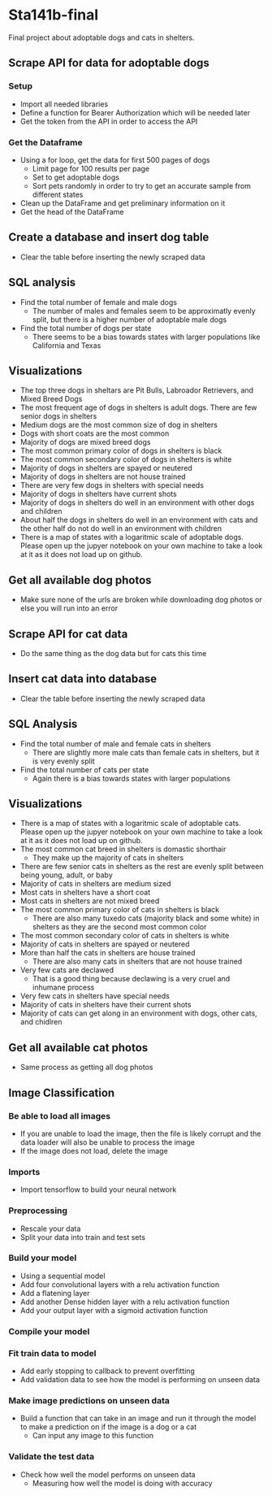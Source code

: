 # Sta141b-final
Final project about adoptable dogs and cats in shelters.

## Scrape API for data for adoptable dogs

### Setup
- Import all needed libraries
- Define a function for Bearer Authorization which will be needed later
- Get the token from the API in order to access the API

### Get the Dataframe
- Using a for loop, get the data for first 500 pages of dogs
    + Limit page for 100 results per page
    + Set to get adoptable dogs
    + Sort pets randomly in order to try to get an accurate sample from different states
- Clean up the DataFrame and get preliminary information on it
- Get the head of the DataFrame

## Create a database and insert dog table
- Clear the table before inserting the newly scraped data

## SQL analysis
- Find the total number of female and male dogs
    + The number of males and females seem to be approximatly evenly split, but there is a higher number of adoptable male dogs
- Find the total number of dogs per state
    + There seems to be a bias towards states with larger populations like California and Texas

## Visualizations
- The top three dogs in sheltars are Pit Bulls, Labroador Retrievers, and Mixed Breed Dogs
- The most frequent age of dogs in shelters is adult dogs. There are few senior dogs in shelters
- Medium dogs are the most common size of dog in shelters
- Dogs with short coats are the most common
- Majority of dogs are mixed breed dogs
- The most common primary color of dogs in shelters is black
- The most common secondary color of dogs in shelters is white
- Majority of dogs in shelters are spayed or neutered
- Majority of dogs in shelters are not house trained
- There are very few dogs in shelters with special needs
- Majority of dogs in shelters have current shots
- Majority of dogs in shelters do well in an environment with other dogs and children
- About half the dogs in shelters do well in an environment with cats and the other half do not do well in an environment with children
- There is a map of states with a logaritmic scale of adoptable dogs. Please open up the jupyer notebook on your own machine to take a look at it as it does not load up on github.

## Get all available dog photos
- Make sure none of the urls are broken while downloading dog photos or else you will run into an error

## Scrape API for cat data
- Do the same thing as the dog data but for cats this time

## Insert cat data into database
- Clear the table before inserting the newly scraped data

## SQL Analysis
- Find the total number of male and female cats in shelters
    + There are slightly more male cats than female cats in shelters, but it is very evenly split
- Find the total number of cats per state
    + Again there is a bias towards states with larger populations

## Visualizations
- There is a map of states with a logaritmic scale of adoptable cats. Please open up the jupyer notebook on your own machine to take a look at it as it does not load up on github.
- The most common cat breed in shelters is domastic shorthair
    + They make up the majority of cats in shelters
- There are few senior cats in shelters as the rest are evenly split between being young, adult, or baby
- Majority of cats in shelters are medium sized
- Most cats in shelters have a short coat
- Most cats in shelters are not mixed breed
- The most common primary color of cats in shelters is black
    + There are also many tuxedo cats (majority black and some white) in shelters as they are the second most common color
- The most common secondary color of cats in shelters is white
- Majority of cats in shelters are spayed or neutered
- More than half the cats in shelters are house trained
    + There are also many cats in shelters that are not house trained
- Very few cats are declawed
    + That is a good thing because declawing is a very cruel and inhumane process
- Very few cats in shelters have special needs
- Majority of cats in shelters have their current shots
- Majority of cats can get along in an environment with dogs, other cats, and chidlren

## Get all available cat photos
- Same process as getting all dog photos

## Image Classification 

### Be able to load all images
- If you are unable to load the image, then the file is likely corrupt and the data loader will also be unable to process the image
- If the image does not load, delete the image 

### Imports
- Import tensorflow to build your neural network 

### Preprocessing
- Rescale your data
- Split your data into train and test sets

### Build your model
- Using a sequential model
- Add four convolutional layers with a relu activation function
- Add a flatening layer
- Add another Dense hidden layer with a relu activation function
- Add your output layer with a sigmoid activation function

### Compile your model

### Fit train data to model
- Add early stopping to callback to prevent overfitting
- Add validation data to see how the model is performing on unseen data

### Make image predictions on unseen data
- Build a function that can take in an image and run it through the model to make a prediction on if the image is a dog or a cat
    + Can input any image to this function 

### Validate the test data
- Check how well the model performs on unseen data 
    + Measuring how well the model is doing with accuracy
